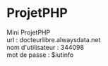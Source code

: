 # ProjetPHP
Mini ProjetPHP <br>
url : docteurlibre.alwaysdata.net <br>
nom d'utilisateur : 344098 <br>
mot de passe : $iutinfo <br>
